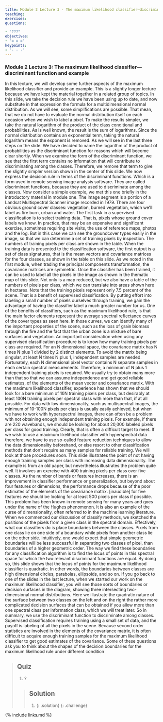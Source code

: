 ```yaml
---
title: Module 2 Lecture 3 - The maximum likelihood classifier—discriminant function and example
teaching: 
exercises: 
questions:

- "???"
objectives:
- "= = ="
keypoints:
- "- - -"
---
```

### Module 2 Lecture 3: The maximum likelihood classifier—discriminant function and example

In this lecture, we will develop some further aspects of the maximum likelihood classifier and provide an example. This is a slightly longer lecture because we have kept the material together in a related group of topics. In this slide, we take the decision rule we have been using up to date, and now substitute in that expression the formula for a multidimensional normal distribution. As we will see, some simplifications are possible. That mean, that we do not have to evaluate the normal distribution itself on each occasion when we wish to label a pixel. To make the results simpler, we take the natural logarithm of the product of the class conditional and probabilities. As is well known, the result is the sum of logarithms. Since the normal distribution contains an exponential term, taking the natural logarithm means the exponent is removed. As we will see in the last three steps on the slide. We have decided to name the logarithm of the product of probabilities as the discriminant function for reasons which will become clear shortly. When we examine the form of the discriminant function, we see that the first term contains no information that will contribute to discriminating among the classes. Therefore, we remove that term to give the slightly simpler version shown in the center of this slide. We now express the decision rule in terms of the discriminant functions. Which is a form used in remote sensing image analysis software. They are called discriminant functions, because they are used to discriminate among the classes. Now consider a simple example, we met this one briefly in the introductory material in module one. The image segment is a portion of a Landsat Multispectral Scanner image recorded in 1979. There are four obvious ground cover classes: vegetation, burned vegetation, which we'll label as fire burn, urban and water. The first task in a supervised classification is to select training data. That is, pixels whose ground cover labels we know. In practice, that may be an expensive and significant exercise, sometimes requiring site visits, the use of reference maps, photos and the log. But in this case we can see the groundcover types easily in the image, so that we can determine a set of training pixels by inspection. The numbers of training pixels per class are shown in the table. When the training data is presented to the classification software, the first output is a set of class signatures, that is the mean vectors and covariance matrices for the four classes, as shown in the table on this slide. As we noted in the first module, when trading the principal components transformation, the covariance matrices are symmetric. Once the classifier has been trained, it can be used to label all the pixels in the image as shown in the thematic map of this slide. Not only is a map reduced, but we also have a table of the numbers of pixels per class, which we can translate into areas shown here in hectares. Note that the training pixels represent only 7.5 percent of the scene. That is a benefit of supervised classification. By putting effort into labeling a small number of pixels ourselves through training, we gain the advantage of having the classifier label a much greater number for us. One of the benefits of classifiers, such as the maximum likelihood rule, is that the main factor elements represent the average spectral reflectance curves of the cover types as seen here. In those curves, we can identify many of the important properties of the scene, such as the loss of grain biomass through the fire and the fact that the urban zone is a mixture of bare surfaces and vegetation. An important consideration when using any supervised classification procedure is to know how many training pixels per class are required. For an N dimensional space, the covariance matrix has N times N plus 1 divided by 2 distinct elements. To avoid the matrix being singular, at least N times N plus 1, independent samples are needed. Fortunately, each N dimensional pixel vector contains N separate samples in each certain spectral measurements. Therefore, a minimum of N plus 1 independent training pixels is required. We usually try to obtain many more than that so that we can assume independence and get good reliable estimates, of the elements of the mean vector and covariance matrix. With the maximum likelihood classifier, experience has shown that we should look for a bare minimum of 10N training pixels per class, but desirably at least 100N training pixels per spectral class with more than that, if at all possible. For data with low dimensionality, such as multispectral images, the minimum of 10-100N pixels per class is usually easily achieved, but when we have to work with hyperspectral images, there can often be a problem with not obtaining enough independent training pixels. For example, if there are 220 wavebands, we should be looking for about 20,000 labeled pixels per class for good training. Clearly, that is often a difficult target to meet. If we wish to use a maximum likelihood classifier with hyperspectral data therefore, we have to use so-called feature reduction techniques to allow the data dimensionality beforehand, or else resort to other classification methods that don't require as many samples for reliable training. We will look at those procedures soon. This slide illustrates the point of not having enough training samples per class with increasing data dimensionality. The example is from an old paper, but nevertheless illustrates the problem quite well. It involves an exercise with 400 training pixels per class over five classes. As the number of bands or features increases, there is an improvement in classifier performance or generalization, but beyond about four features or dimensions, the performance drops because of the poor estimates of the elements of the covariance matrix. [inaudible] for five features we should be looking for at least 500 pixels per class if possible. This problem has been known in remote sensing for many years and goes under the name of the Hughes phenomenon. It is also an example of the curse of dimensionality, often referred to in the machine learning literature. When we commenced our discussion of classify methods, we sketched the positions of the pixels from a given class in the spectral domain. Effectively, what our classifiers do is place boundaries between the classes. Pixels from one class lie on one side of a boundary while pixels from another class lie on the other side. Intuitively, one would expect that simple geometric boundaries will be less successful in separating two classes of pixel, than boundaries of a higher geometric order. The way we find these boundaries for any classification algorithm is to find the locus of points in this spectral space for which the two relevant discriminant functions are equal. By doing so, this slide shows that the locus of points for the maximum likelihood classifier is quadratic. In other words, the boundaries between classes are high dimensional circles, parabolas, ellipsoids, and so on. If you go back to one of the slides in the last lecture, when we started our work on the maximum likelihood classifier, you will see those sorts of boundaries or decision surfaces in the diagram, showing three intersecting two-dimensional normal distributions. Here we illustrate the quadratic nature of the surface between two classes on the left and on the right the rather more complicated decision surfaces that can be obtained if you allow more than one spectral class per information class, which we will treat later. So in summary, we use the discriminant function to discriminate among classes. Supervised classification requires training using a small set of data, and the payoff is labeling of all the pixels in the scene. Because second order statistics are involved in the elements of the covariance matrix, it is often difficult to acquire enough training samples for the maximum likelihood classifier to get good estimates of the covariance. Some of these questions ask you to think about the shapes of the decision boundaries for the maximum likelihood rule under different condition 

> ## Quiz
>
> 1. ?
>
> > ## Solution
> >
> > 1. 
> >    {: .solution}
> >    {: .challenge}

{% include links.md %}